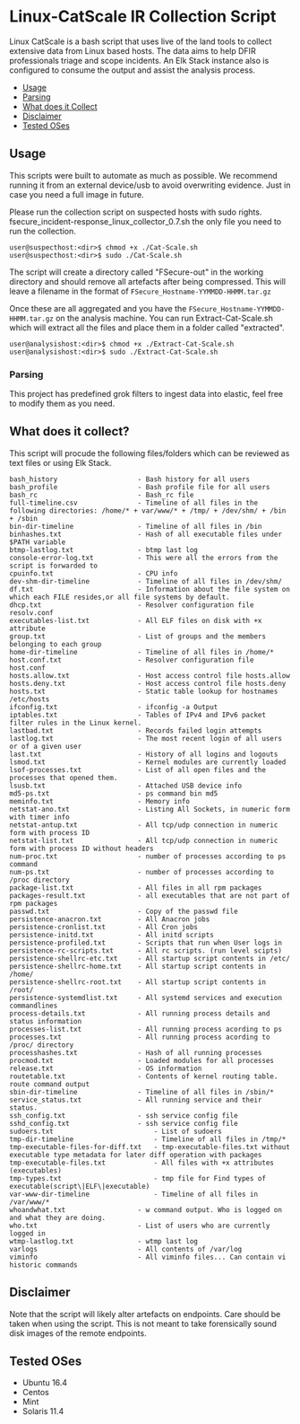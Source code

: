 # Linux-CatScale IR Collection Script 

Linux CatScale is a bash script that uses live of the land tools to collect extensive data from Linux based hosts. The data aims to help DFIR professionals triage and scope incidents. An Elk Stack instance also is configured to consume the output and assist the analysis process. 

- [Usage](#usage)
- [Parsing](#parsing)
- [What does it Collect](#what-does-it-collect)
- [Disclaimer](#disclaimer)
- [Tested OSes](#tested-oses)


## Usage

This scripts were built to automate as much as possible. We recommend running it from an external device/usb to avoid overwriting evidence. Just in case you need a full image in future. 

Please run the collection script on suspected hosts with sudo rights. fsecure_incident-response_linux_collector_0.7.sh the only file you need to run the collection. 

```
user@suspecthost:<dir>$ chmod +x ./Cat-Scale.sh
user@suspecthost:<dir>$ sudo ./Cat-Scale.sh 
```

The script will create a directory called "FSecure-out" in the working directory and should remove all artefacts after being compressed. This will leave a filename in the format of `FSecure_Hostname-YYMMDD-HHMM.tar.gz` 

Once these are all aggregated and you have the `FSecure_Hostname-YYMMDD-HHMM.tar.gz` on the analysis machine. You can run Extract-Cat-Scale.sh which will extract all the files and place them in a folder called "extracted".

```
user@analysishost:<dir>$ chmod +x ./Extract-Cat-Scale.sh
user@analysishost:<dir>$ sudo ./Extract-Cat-Scale.sh
```

### Parsing

This project has predefined grok filters to ingest data into elastic, feel free to modify them as you need. 


## What does it collect?

This script will procude the following files/folders which can be reviewed as text files or using Elk Stack.

```
bash_history                    - Bash history for all users
bash_profile                    - Bash profile file for all users
bash_rc                         - Bash_rc file
full-timeline.csv               - Timeline of all files in the following directories: /home/* + var/www/* + /tmp/ + /dev/shm/ + /bin + /sbin
bin-dir-timeline                - Timeline of all files in /bin
binhashes.txt                   - Hash of all executable files under $PATH variable
btmp-lastlog.txt                - btmp last log
console-error-log.txt           - This were all the errors from the script is forwarded to
cpuinfo.txt                     - CPU info
dev-shm-dir-timeline            - Timeline of all files in /dev/shm/
df.txt                          - Information about the file system on which each FILE resides,or all file systems by default.
dhcp.txt                        - Resolver configuration file resolv.conf
executables-list.txt            - All ELF files on disk with +x attribute
group.txt                       - List of groups and the members belonging to each group
home-dir-timeline               - Timeline of all files in /home/*
host.conf.txt                   - Resolver configuration file host.conf
hosts.allow.txt                 - Host access control file hosts.allow
hosts.deny.txt                  - Host access control file hosts.deny
hosts.txt                       - Static table lookup for hostnames /etc/hosts
ifconfig.txt                    - ifconfig -a Output
iptables.txt                    - Tables of IPv4 and IPv6 packet filter rules in the Linux kernel.
lastbad.txt                     - Records failed login attempts
lastlog.txt                     - The most recent login of all users or of a given user
last.txt                        - History of all logins and logouts
lsmod.txt                       - Kernel modules are currently loaded
lsof-processes.txt              - List of all open files and the processes that opened them.
lsusb.txt                       - Attached USB device info
md5-ps.txt                      - ps command bin md5
meminfo.txt                     - Memory info
netstat-ano.txt                 - Listing All Sockets, in numeric form with timer info
netstat-antup.txt               - All tcp/udp connection in numeric form with process ID
netstat-list.txt                - All tcp/udp connection in numeric form with process ID without headers
num-proc.txt                    - number of processes according to ps command
num-ps.txt                      - number of processes according to /proc directory
package-list.txt                - All files in all rpm packages
packages-result.txt             - all executables that are not part of rpm packages
passwd.txt                      - Copy of the passwd file
persistence-anacron.txt         - All Anacron jobs
persistence-cronlist.txt        - All Cron jobs
persistence-initd.txt           - All initd scripts
persistence-profiled.txt        - Scripts that run when User logs in
persistence-rc-scripts.txt      - All rc scripts. (run level scipts)
persistence-shellrc-etc.txt     - All startup script contents in /etc/
persistence-shellrc-home.txt    - All startup script contents in /home/
persistence-shellrc-root.txt    - All startup script contents in /root/
persistence-systemdlist.txt     - All systemd services and execution commandlines
process-details.txt             - All running process details and status information
processes-list.txt              - All running process acording to ps
processes.txt                   - All running process acording to /proc/ directory
processhashes.txt               - Hash of all running processes
procmod.txt                     - Loaded modules for all processes
release.txt                     - OS information
routetable.txt                  - Contents of kernel routing table. route command output
sbin-dir-timeline               - Timeline of all files in /sbin/*
service_status.txt              - All running service and their status.
ssh_config.txt                  - ssh service config file
sshd_config.txt                 - ssh service config file
sudoers.txt                         - List of sudoers
tmp-dir-timeline                    - Timeline of all files in /tmp/*
tmp-executable-files-for-diff.txt   - tmp-executable-files.txt without executable type metadata for later diff operation with packages
tmp-executable-files.txt            - All files with +x attributes (executables)
tmp-types.txt                       - tmp file for Find types of executable(script\|ELF\|executable)
var-www-dir-timeline                - Timeline of all files in /var/www/*
whoandwhat.txt                  - w command output. Who is logged on and what they are doing.
who.txt                         - List of users who are currently logged in
wtmp-lastlog.txt                - wtmp last log
varlogs                         - All contents of /var/log
viminfo                         - All viminfo files... Can contain vi historic commands
```

## Disclaimer

Note that the script will likely alter artefacts on endpoints. Care should be taken when using the script. This is not meant to take forensically sound disk images of the remote endpoints.


## Tested OSes

- Ubuntu 16.4
- Centos
- Mint
- Solaris 11.4
